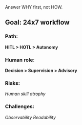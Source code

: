 Answer WHY first, not HOW.

## Goal: 24x7 workflow

### Path: 
**HITL > HOTL > Autonomy**

### Human role:
**Decision > Supervision > Advisory**

### Risks:
*Human skill atrophy*

### Challenges:
*Observability*
*Readability*

